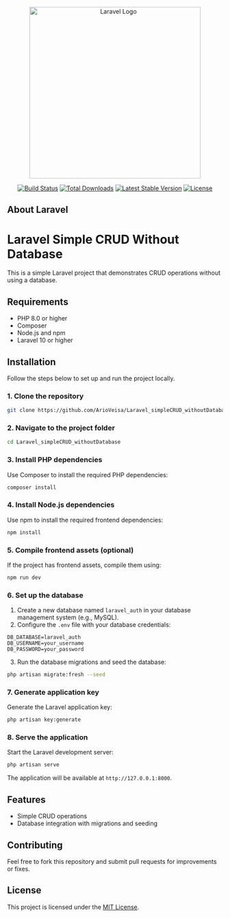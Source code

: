 <p align="center"><a href="https://laravel.com" target="_blank"><img src="https://raw.githubusercontent.com/laravel/art/master/logo-lockup/5%20SVG/2%20CMYK/1%20Full%20Color/laravel-logolockup-cmyk-red.svg" width="400" alt="Laravel Logo"></a></p>

<p align="center">
<a href="https://github.com/laravel/framework/actions"><img src="https://github.com/laravel/framework/workflows/tests/badge.svg" alt="Build Status"></a>
<a href="https://packagist.org/packages/laravel/framework"><img src="https://img.shields.io/packagist/dt/laravel/framework" alt="Total Downloads"></a>
<a href="https://packagist.org/packages/laravel/framework"><img src="https://img.shields.io/packagist/v/laravel/framework" alt="Latest Stable Version"></a>
<a href="https://packagist.org/packages/laravel/framework"><img src="https://img.shields.io/packagist/l/laravel/framework" alt="License"></a>
</p>

## About Laravel
# Laravel Simple CRUD Without Database

This is a simple Laravel project that demonstrates CRUD operations without using a database.

## Requirements

- PHP 8.0 or higher
- Composer
- Node.js and npm
- Laravel 10 or higher

## Installation

Follow the steps below to set up and run the project locally.

### 1. Clone the repository

```bash
git clone https://github.com/ArioVeisa/Laravel_simpleCRUD_withoutDatabase.git
```

### 2. Navigate to the project folder

```bash
cd Laravel_simpleCRUD_withoutDatabase
```

### 3. Install PHP dependencies

Use Composer to install the required PHP dependencies:

```bash
composer install
```

### 4. Install Node.js dependencies

Use npm to install the required frontend dependencies:

```bash
npm install
```

### 5. Compile frontend assets (optional)

If the project has frontend assets, compile them using:

```bash
npm run dev
```

### 6. Set up the database

1. Create a new database named `laravel_auth` in your database management system (e.g., MySQL).
2. Configure the `.env` file with your database credentials:

```env
DB_DATABASE=laravel_auth
DB_USERNAME=your_username
DB_PASSWORD=your_password
```

3. Run the database migrations and seed the database:

```bash
php artisan migrate:fresh --seed
```

### 7. Generate application key

Generate the Laravel application key:

```bash
php artisan key:generate
```

### 8. Serve the application

Start the Laravel development server:

```bash
php artisan serve
```

The application will be available at `http://127.0.0.1:8000`.

## Features

- Simple CRUD operations
- Database integration with migrations and seeding

## Contributing

Feel free to fork this repository and submit pull requests for improvements or fixes.

## License

This project is licensed under the [MIT License](LICENSE).

